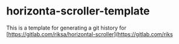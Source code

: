 # horizonta-scroller-template
This is a template for generating a git history for 
[https://gitlab.com/riksa/horizontal-scroller](https://gitlab.com/riks